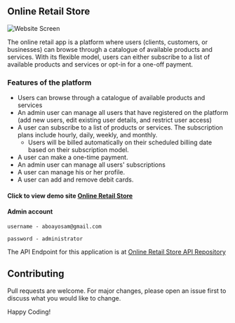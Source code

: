 ## Online Retail Store

![Website Screen ](https://retail-app.netlify.app/twitter-card.png)

The online retail app is a platform where users (clients, customers, or businesses) can browse through a catalogue of available products and services. With its flexible model, users can either subscribe to a list of available products and services or opt-in for a one-off payment.

### Features of the platform
- Users can browse through a catalogue of available products and services
- An admin user can manage all users that have registered on the platform (add new users, edit existing user details, and restrict user access)
- A user can subscribe to a list of products or services. The subscription plans include hourly, daily, weekly, and monthly.
    - Users will be billed automatically on their scheduled billing date based on their subscription model.
- A user can make a one-time payment.
- An admin user can manage all users' subscriptions 
- A user can manage his or her profile.
- A user can add and remove debit cards.

#### Click to view demo site  <a href="https://retail-app.netlify.app/" target="_blank" title="Go to Demo App">Online Retail Store</a>
#### Admin account
`username - aboayosam@gmail.com` 

`password - administrator`

The API Endpoint for this application is at <a href="https://github.com/omob/online-retail-app-api" target="_blank" title="Go to API repo">Online Retail Store API Repository</a>

## Contributing
Pull requests are welcome. For major changes, please open an issue first to discuss what you would like to change.

Happy Coding!
